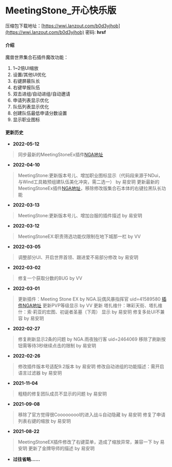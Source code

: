 
# MeetingStone_开心快乐版
压缩包下载地址：[https://wwi.lanzout.com/b0d3yjhob](https://wwi.lanzout.com/b0d3yjhob) 密码: **hrsf**

#### 介绍
魔兽世界集合石插件魔改功能：

 1. 1~2倍UI缩放
 2. 设置/其他UI优化 
 3. 右键屏蔽队长 
 4. 右键举报队伍 
 5. 双击进组/自动进组/自动邀请 
 6. 申请列表显示优化
 7. 队伍列表显示优化
 8. 创建队伍最低申请分数设置
 9. 显示职业图标

#### 更新历史

 - **2022-05-12**

> 同步最新的MeetingStoneEx插件[NGA地址](https://bbs.nga.cn/read.php?tid=30841564)

 - **2022-04-10**

> MeetingStone:更新版本号儿、增加职业图标显示（代码段来源于NDui，与Wind工具箱预组建队伍美化冲突，需二选一） by 易安玥
> 更新最新的MeetingStoneEx插件[NGA地址](https://bbs.nga.cn/read.php?tid=30841564)，移除修改版集合石本体的右键拉黑队长功能

 - **2022-03-13**

> MeetingStone:更新版本号儿、增加台服的插件描述 by 易安玥

 - **2022-03-12**

> MeetingStoneEX:职责筛选功能仅限制在地下城那一栏 by VV

 - **2022-03-05**

> 调整部分UI、开启世界首领、跟进爱不易部分修改 by 易安玥

 - **2022-03-02**

> 修复一个获取分数的BUG by VV

 - **2022-03-01**

> 更新插件：Meeting Stone EX by NGA.玩偶风暴指挥官 uid=41589580 [插件NGA地址](https://nga.178.com/read.php?tid=30841564)
> 更新PVP等级显示 by VV 
> 更新 塔扎维什：琳彩天街、塔扎维什：索·莉亚的宏图、初诞者圣墓（下周） 显示 by 易安玥 
> 修复多处UI不兼容 by 易安玥

 - **2022-02-27**

> 修复刷新显示2条的问题 by NGA.雨夜独行客 uid=2464069 
> 移除了刷新按钮需等待3秒继续点击的限制 by 易安玥

 - **2022-02-26**

> 修改插件版本号适配9.2版本  by 易安玥 
> 修改自动进组的功能描述：需开启语言过滤器  by 易安玥

 - **2021-11-04**

> 粗糙的修复团队成员不显示的问题  by 易安玥

 - **2021-09-08**

> 移除了官方觉得很Cooooooool的进入战斗自动隐藏  by 易安玥 
> 修复了申请列表右键的缩放  by 易安玥

 - **2021-08-22**

> MeetingStoneEX插件修改了右键菜单，造成了缩放异常，兼容一下  by 易安玥 
> 更新了金牌导师的描述  by 易安玥

 - **过往省略……**

